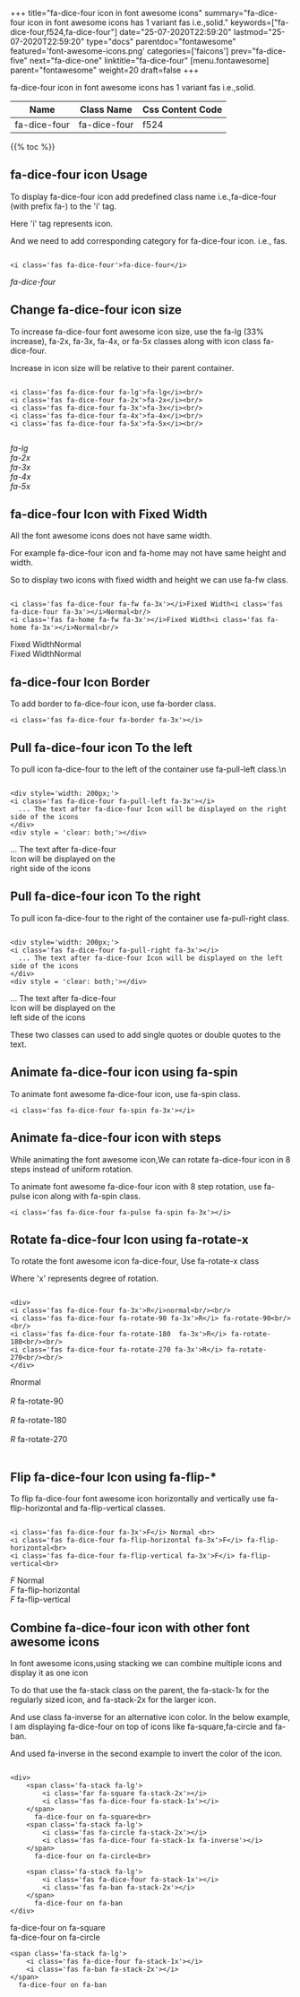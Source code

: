 +++
title="fa-dice-four icon in font awesome icons"
summary="fa-dice-four icon in font awesome icons has 1 variant fas i.e.,solid."
keywords=["fa-dice-four,f524,fa-dice-four"]
date="25-07-2020T22:59:20"
lastmod="25-07-2020T22:59:20"
type="docs"
parentdoc="fontawesome"
featured='font-awesome-icons.png'
categories=['faicons']
prev="fa-dice-five"
next="fa-dice-one"
linktitle="fa-dice-four"
[menu.fontawesome]
parent="fontawesome"
weight=20
draft=false
+++


fa-dice-four icon in font awesome icons has 1 variant fas i.e.,solid.

<div class='table-responsive'><table class='table'><thead><tr><th>Name</th><th>Class Name</th><th>Css Content Code</th></tr></thead><tbody><tr><td>fa-dice-four</td><td>fa-dice-four</td><td>f524</td></tr></tbody></table></div>


{{% toc %}}


## fa-dice-four icon Usage

To display fa-dice-four icon add predefined class name i.e.,fa-dice-four (with prefix fa-) to the 'i' tag.

Here 'i' tag represents icon.

And we need to add corresponding category for fa-dice-four icon. i.e., fas.


```

<i class='fas fa-dice-four'>fa-dice-four</i>
```

<i class='fas fa-dice-four'>fa-dice-four</i>




## Change fa-dice-four icon size
To increase fa-dice-four font awesome icon size, use the fa-lg (33% increase), fa-2x, fa-3x, fa-4x, or fa-5x classes along with icon class fa-dice-four.

Increase in icon size will be relative to their parent container. 

```

<i class='fas fa-dice-four fa-lg'>fa-lg</i><br/>
<i class='fas fa-dice-four fa-2x'>fa-2x</i><br/>
<i class='fas fa-dice-four fa-3x'>fa-3x</i><br/>
<i class='fas fa-dice-four fa-4x'>fa-4x</i><br/>
<i class='fas fa-dice-four fa-5x'>fa-5x</i><br/>
            
```

<i class='fas fa-dice-four fa-lg'>fa-lg</i><br/>
<i class='fas fa-dice-four fa-2x'>fa-2x</i><br/>
<i class='fas fa-dice-four fa-3x'>fa-3x</i><br/>
<i class='fas fa-dice-four fa-4x'>fa-4x</i><br/>
<i class='fas fa-dice-four fa-5x'>fa-5x</i><br/>
            



## fa-dice-four Icon with Fixed Width 

All the font awesome icons does not have same width.

For example fa-dice-four icon and fa-home may not have same height and width.

So to display two icons with fixed width and height we can use fa-fw class.


```

<i class='fas fa-dice-four fa-fw fa-3x'></i>Fixed Width<i class='fas fa-dice-four fa-3x'></i>Normal<br/>
<i class='fas fa-home fa-fw fa-3x'></i>Fixed Width<i class='fas fa-home fa-3x'></i>Normal<br/>
```

<i class='fas fa-dice-four fa-fw fa-3x'></i>Fixed Width<i class='fas fa-dice-four fa-3x'></i>Normal<br/>
<i class='fas fa-home fa-fw fa-3x'></i>Fixed Width<i class='fas fa-home fa-3x'></i>Normal<br/>



## fa-dice-four Icon Border 

To add border to fa-dice-four icon, use fa-border class.


```
<i class='fas fa-dice-four fa-border fa-3x'></i>

```
<i class='fas fa-dice-four fa-border fa-3x'></i>





## Pull fa-dice-four icon To the left

To pull icon fa-dice-four to the left of the container use fa-pull-left class.\n

```

<div style='width: 200px;'>
<i class='fas fa-dice-four fa-pull-left fa-3x'></i>
  ... The text after fa-dice-four Icon will be displayed on the right side of the icons
</div>
<div style = 'clear: both;'></div>
```

<div style='width: 200px;'>
<i class='fas fa-dice-four fa-pull-left fa-3x'></i>
  ... The text after fa-dice-four Icon will be displayed on the right side of the icons
</div>
<div style = 'clear: both;'></div>




## Pull fa-dice-four icon To the right
To pull icon fa-dice-four to the right of the container use fa-pull-right class.

```

<div style='width: 200px;'>
<i class='fas fa-dice-four fa-pull-right fa-3x'></i>
  ... The text after fa-dice-four Icon will be displayed on the left side of the icons
</div>
<div style = 'clear: both;'></div>
```

<div style='width: 200px;'>
<i class='fas fa-dice-four fa-pull-right fa-3x'></i>
  ... The text after fa-dice-four Icon will be displayed on the left side of the icons
</div>
<div style = 'clear: both;'></div>

These two classes can used to add single quotes or double quotes to the text.


## Animate fa-dice-four icon using fa-spin
To animate font awesome fa-dice-four icon, use fa-spin class.

```
<i class='fas fa-dice-four fa-spin fa-3x'></i>
```
<i class='fas fa-dice-four fa-spin fa-3x'></i>




## Animate fa-dice-four icon with steps
While animating the font awesome icon,We can rotate fa-dice-four icon in 8 steps instead of uniform rotation.

To animate font awesome fa-dice-four icon with 8 step rotation, use fa-pulse icon along with fa-spin class.


```
<i class='fas fa-dice-four fa-pulse fa-spin fa-3x'></i>

```
<i class='fas fa-dice-four fa-pulse fa-spin fa-3x'></i>





## Rotate fa-dice-four Icon using fa-rotate-x
To rotate the font awesome icon fa-dice-four, Use fa-rotate-x class

Where 'x' represents degree of rotation.


```

<div>
<i class='fas fa-dice-four fa-3x'>R</i>normal<br/><br/>
<i class='fas fa-dice-four fa-rotate-90 fa-3x'>R</i> fa-rotate-90<br/><br/> 
<i class='fas fa-dice-four fa-rotate-180  fa-3x'>R</i> fa-rotate-180<br/><br/> 
<i class='fas fa-dice-four fa-rotate-270 fa-3x'>R</i> fa-rotate-270<br/><br/>
</div>
```

<div>
<i class='fas fa-dice-four fa-3x'>R</i>normal<br/><br/>
<i class='fas fa-dice-four fa-rotate-90 fa-3x'>R</i> fa-rotate-90<br/><br/> 
<i class='fas fa-dice-four fa-rotate-180  fa-3x'>R</i> fa-rotate-180<br/><br/> 
<i class='fas fa-dice-four fa-rotate-270 fa-3x'>R</i> fa-rotate-270<br/><br/>
</div>




## Flip fa-dice-four Icon using fa-flip-*
To flip fa-dice-four font awesome icon horizontally and vertically use fa-flip-horizontal and fa-flip-vertical classes. 

```

<i class='fas fa-dice-four fa-3x'>F</i> Normal <br>
<i class='fas fa-dice-four fa-flip-horizontal fa-3x'>F</i> fa-flip-horizontal<br>
<i class='fas fa-dice-four fa-flip-vertical fa-3x'>F</i> fa-flip-vertical<br>
```

<i class='fas fa-dice-four fa-3x'>F</i> Normal <br>
<i class='fas fa-dice-four fa-flip-horizontal fa-3x'>F</i> fa-flip-horizontal<br>
<i class='fas fa-dice-four fa-flip-vertical fa-3x'>F</i> fa-flip-vertical<br>




## Combine fa-dice-four icon with other font awesome icons
In font awesome icons,using stacking we can combine multiple icons and display it as one icon 

To do that use the fa-stack class on the parent, the fa-stack-1x for the regularly sized icon, and fa-stack-2x for the larger icon.

And use class fa-inverse for an alternative icon color. 
In the below example, I am displaying fa-dice-four on top of icons like fa-square,fa-circle and fa-ban.

And used fa-inverse in the second example to invert the color of the icon.

```

<div>
    <span class='fa-stack fa-lg'>
        <i class='far fa-square fa-stack-2x'></i>
        <i class='fas fa-dice-four fa-stack-1x'></i>
    </span>
      fa-dice-four on fa-square<br>
    <span class='fa-stack fa-lg'>
        <i class='fas fa-circle fa-stack-2x'></i>
        <i class='fas fa-dice-four fa-stack-1x fa-inverse'></i>
    </span>
      fa-dice-four on fa-circle<br>

    <span class='fa-stack fa-lg'>
        <i class='fas fa-dice-four fa-stack-1x'></i>
        <i class='fas fa-ban fa-stack-2x'></i>
    </span>
      fa-dice-four on fa-ban
</div>
```

<div>
    <span class='fa-stack fa-lg'>
        <i class='far fa-square fa-stack-2x'></i>
        <i class='fas fa-dice-four fa-stack-1x'></i>
    </span>
      fa-dice-four on fa-square<br>
    <span class='fa-stack fa-lg'>
        <i class='fas fa-circle fa-stack-2x'></i>
        <i class='fas fa-dice-four fa-stack-1x fa-inverse'></i>
    </span>
      fa-dice-four on fa-circle<br>

    <span class='fa-stack fa-lg'>
        <i class='fas fa-dice-four fa-stack-1x'></i>
        <i class='fas fa-ban fa-stack-2x'></i>
    </span>
      fa-dice-four on fa-ban
</div>






